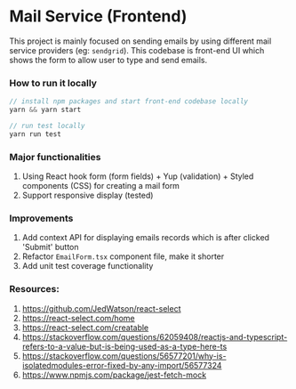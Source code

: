 # Mail Service (Frontend)

This project is mainly focused on sending emails by using different mail service providers (eg: `sendgrid`). This codebase is front-end UI which shows the form to allow user to type and send emails.


### How to run it locally

```js
// install npm packages and start front-end codebase locally
yarn && yarn start

// run test locally
yarn run test
```


### Major functionalities

1. Using React hook form (form fields) + Yup (validation) + Styled components (CSS) for creating a mail form
2. Support responsive display (tested)


### Improvements

1. Add context API for displaying emails records which is after clicked 'Submit' button
2. Refactor `EmailForm.tsx` component file, make it shorter
3. Add unit test coverage functionality 


### Resources:

1. https://github.com/JedWatson/react-select
2. https://react-select.com/home
3. https://react-select.com/creatable
4. https://stackoverflow.com/questions/62059408/reactjs-and-typescript-refers-to-a-value-but-is-being-used-as-a-type-here-ts
5. https://stackoverflow.com/questions/56577201/why-is-isolatedmodules-error-fixed-by-any-import/56577324
6. https://www.npmjs.com/package/jest-fetch-mock
